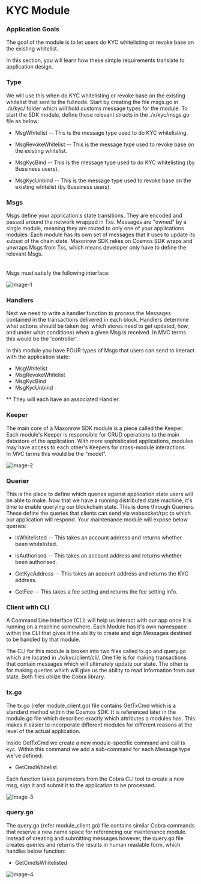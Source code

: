 # KYC Module


### Application Goals
The goal of the module is to let users do KYC whitelisting or revoke base on the existing whitelist. 

In this section, you will learn how these simple requirements translate to application design.

### Type

We will use this when do KYC whitelisting or revoke base on the existing whitelist that sent to the fullnode. 
Start by creating the file msgs.go in ./x/kyc/ folder which 
will hold customs message types for the module.
To start the SDK module, define those relevant structs in the ./x/kyc/msgs.go file as below:

* MsgWhitelist
-- This is the message type used to do KYC whitelisting. 

* MsgRevokeWhitelist
-- This is the message type used to revoke base on the existing whitelist.

* MsgKycBind
-- This is the message type used to do KYC whitelisting (by Bussiness users). 

* MsgKycUnbind
-- This is the message type used to revoke base on the existing whitelist (by Bussiness users). 


### Msgs

Msgs define your application's state transitions. 
They are encoded and passed around the network wrapped in Txs. 
Messages are "owned" by a single module, meaning they are routed to only one of your applications modules. 
Each module has its own set of messages that it uses to update its subset of the chain state. 
Maxonrow SDK relies on Cosmos SDK wraps and unwraps Msgs from Txs, which means developer only have to define the relevant Msgs.<br/><br/>  
Msgs must satisfy the following interface:

![Image-1](/pic/node_cli_kyc-01.png)  


### Handlers

Next we need to write a handler function to process the Messages contained 
in the transactions delivered in each block. 
Handlers determine what actions should be taken (eg. which stores need to get updated, how, and under what conditions) 
when a given Msg is received. In MVC terms this would be the 'controller'.

In this module you have FOUR types of Msgs that users 
can send to interact with the application state: 

* MsgWhitelist 
* MsgRevokeWhitelist
* MsgKycBind
* MsgKycUnbind

** They will each have an associated Handler.


### Keeper

The main core of a Maxonrow SDK module is a piece called the Keeper. 
Each module's Keeper is responsible for CRUD operations to the main datastore of the application. 
With more sophisticated applications, modules may have access to each other's Keepers 
for cross-module interactions. <br/>In MVC terms this would be the "model". 

![Image-2](/pic/node_cli_kyc-02.png)



### Querier

This is the place to define which queries against application state users will be able to make. 
Now that we have a running distributed state machine, it's time to enable querying our blockchain state. 
This is done through Queriers. 
These define the queries that clients can send via websocket/rpc to which our application will respond. 
Your maintenance module will expose below queries:

* IsWhitelisted
-- This takes an account address and returns whether been whitelisted.

* IsAuthorised
-- This takes an account address and returns whether been authorised.

* GetKycAddress
-- This takes an account address and returns the KYC address.

* GetFee
-- This takes a fee setting and returns the fee setting info.


### Client with CLI  
A Command Line Interface (CLI) will help us interact with our app once it is running on a machine somewhere. Each Module has it's own namespace within the CLI that gives it the ability to create and sign Messages destined to be handled by that module. 

The CLI for this module is broken into two files called tx.go and query.go which are located in ./x/kyc/client/cli/. One file is for making transactions that contain messages which will ultimately update our state. The other is for making queries which will give us the ability to read information from our state. Both files utilize the Cobra library.

### tx.go
The tx.go (refer module_client.go) file contains GetTxCmd which is a standard method within the Cosmos SDK. It is referenced later in the module.go file which describes exactly which attributes a modules has. This makes it easier to incorporate different modules for different reasons at the level of the actual application.

Inside GetTxCmd we create a new module-specific command and call is kyc. Within this command we add a sub-command for each Message type we've defined:

* GetCmdWhitelist

Each function takes parameters from the Cobra CLI tool to create a new msg, sign it and submit it to the application to be processed. 

![Image-3](/pic/node_cli_kyc-03.png)

### query.go
The query.go  (refer module_client.go) file contains similar Cobra commands that reserve a new name space for referencing our maintenance module. Instead of creating and submitting messages however, the query.go file creates queries and returns the results in human readable form, which handles below function:

* GetCmdIsWhitelisted

![Image-4](/pic/node_cli_kyc-04.png)


